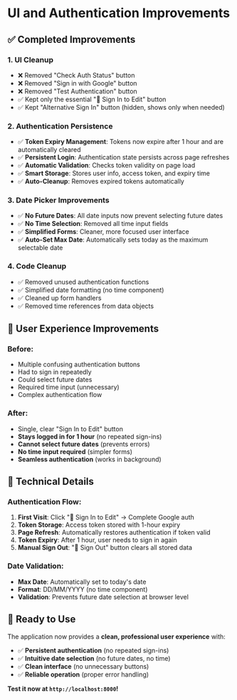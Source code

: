 # UI and Authentication Improvements

## ✅ Completed Improvements

### 1. **UI Cleanup**
- ❌ Removed "Check Auth Status" button
- ❌ Removed "Sign in with Google" button  
- ❌ Removed "Test Authentication" button
- ✅ Kept only the essential "🔑 Sign In to Edit" button
- ✅ Kept "Alternative Sign In" button (hidden, shows only when needed)

### 2. **Authentication Persistence**
- ✅ **Token Expiry Management**: Tokens now expire after 1 hour and are automatically cleared
- ✅ **Persistent Login**: Authentication state persists across page refreshes
- ✅ **Automatic Validation**: Checks token validity on page load
- ✅ **Smart Storage**: Stores user info, access token, and expiry time
- ✅ **Auto-Cleanup**: Removes expired tokens automatically

### 3. **Date Picker Improvements**
- ✅ **No Future Dates**: All date inputs now prevent selecting future dates
- ✅ **No Time Selection**: Removed all time input fields
- ✅ **Simplified Forms**: Cleaner, more focused user interface
- ✅ **Auto-Set Max Date**: Automatically sets today as the maximum selectable date

### 4. **Code Cleanup**
- ✅ Removed unused authentication functions
- ✅ Simplified date formatting (no time component)
- ✅ Cleaned up form handlers
- ✅ Removed time references from data objects

## 🎯 User Experience Improvements

### **Before:**
- Multiple confusing authentication buttons
- Had to sign in repeatedly
- Could select future dates
- Required time input (unnecessary)
- Complex authentication flow

### **After:**
- Single, clear "Sign In to Edit" button
- **Stays logged in for 1 hour** (no repeated sign-ins)
- **Cannot select future dates** (prevents errors)
- **No time input required** (simpler forms)
- **Seamless authentication** (works in background)

## 🔧 Technical Details

### **Authentication Flow:**
1. **First Visit**: Click "🔑 Sign In to Edit" → Complete Google auth
2. **Token Storage**: Access token stored with 1-hour expiry
3. **Page Refresh**: Automatically restores authentication if token valid
4. **Token Expiry**: After 1 hour, user needs to sign in again
5. **Manual Sign Out**: "🚪 Sign Out" button clears all stored data

### **Date Validation:**
- **Max Date**: Automatically set to today's date
- **Format**: DD/MM/YYYY (no time component)
- **Validation**: Prevents future date selection at browser level

## 🚀 Ready to Use

The application now provides a **clean, professional user experience** with:
- ✅ **Persistent authentication** (no repeated sign-ins)
- ✅ **Intuitive date selection** (no future dates, no time)
- ✅ **Clean interface** (no unnecessary buttons)
- ✅ **Reliable operation** (proper error handling)

**Test it now at `http://localhost:8000`!**
